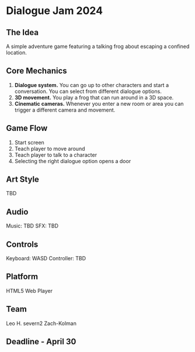 # Dialogue Jam 2024


## The Idea
A simple adventure game featuring a talking frog about escaping a confined location.

## Core Mechanics

1. **Dialogue system.** You can go up to other characters and start a conversation. You can select from different dialogue options.
2. **3D movement.** You play a frog that can run around in a 3D space.
3. **Cinematic cameras.** Whenever you enter a new room or area you can trigger a different camera and movement.

## Game Flow

1. Start screen
2. Teach player to move around
3. Teach player to talk to a character
4. Selecting the right dialogue option opens a door

## Art Style

TBD

## Audio 

Music: TBD
SFX: TBD

## Controls

Keyboard: WASD
Controller: TBD

## Platform

HTML5 Web Player

## Team

Leo H.
severn2
Zach-Kolman

## Deadline - April 30

